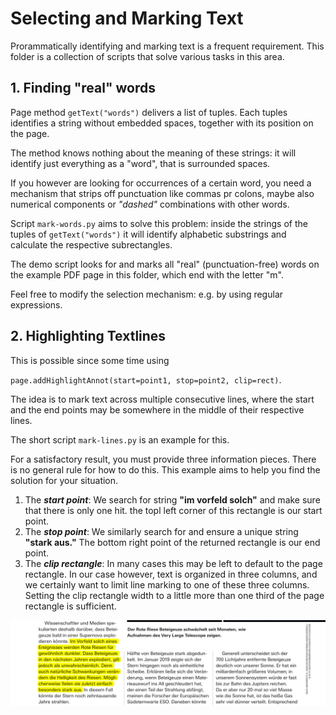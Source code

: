 # Selecting and Marking Text
Prorammatically identifying and marking text is a frequent requirement. This folder is a collection of scripts that solve various tasks in this area.

## 1. Finding "real" words
Page method `getText("words")` delivers a list of tuples. Each tuples identifies a string without embedded spaces, together with its position on the page.

The method knows nothing about the meaning of these strings: it will identify just everything as a "word", that is surrounded spaces.

If you however are looking for occurrences of a certain word, you need a mechanism that strips off punctuation like commas pr colons, maybe also numerical components or *"dashed"* combinations with other words.

Script `mark-words.py` aims to solve this problem: inside the strings of the tuples of `getText("words")` it will identify alphabetic substrings and calculate the respective subrectangles.

The demo script looks for and marks all "real" (punctuation-free) words on the example PDF page in this folder, which end with the letter "m".

Feel free to modify the selection mechanism: e.g. by using regular expressions.

## 2. Highlighting Textlines
This is possible since some time using

`page.addHighlightAnnot(start=point1, stop=point2, clip=rect)`.

The idea is to mark text across multiple consecutive lines, where the start and the end points may be somewhere in the middle of their respective lines.

The short script `mark-lines.py` is an example for this.

For a satisfactory result, you must provide three information pieces. There is no general rule for how to do this. This example aims to help you find the solution for your situation.
1. The **_start point_**: We search for string **"im vorfeld solch"** and make sure that there is only one hit. the topl left corner of this rectangle is our start point.
2. The **_stop point_**: We similarly search for and ensure a unique string **"stark aus."** The bottom right point of the returned rectangle is our end point.
3. The **_clip rectangle_**: In many cases this may be left to default to the page rectangle. In our case however, text is organized in three columns, and we certainly want to limit line marking to one of these three columns. Setting the clip rectangle width to a little more than one third of the page rectangle is sufficient.

![screen](mark-lines.png)

